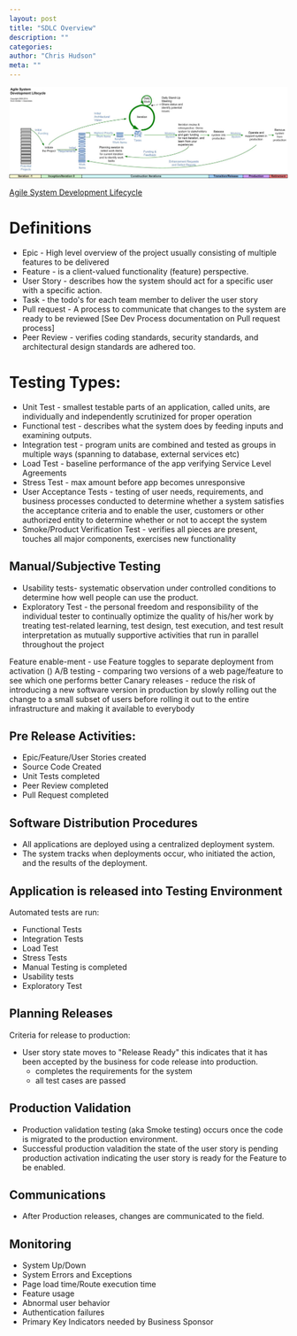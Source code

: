 ```yaml
--- 
layout: post 
title: "SDLC Overview" 
description: "" 
categories:  
author: "Chris Hudson" 
meta: "" 
--- 
```


![Detailed Diagram of Agile SDLC](/Files/blog/agileLifecycleDetailed.jpg)

[Agile System Development Lifecycle](http://www.ambysoft.com/essays/agileLifecycle.html#Retirement) 

# Definitions
- Epic - High level overview of the project usually consisting of multiple features to be delivered
- Feature - is a client-valued functionality (feature) perspective. 
- User Story - describes how the system should act for a specific user with a specific action.
- Task - the todo's for each team member to deliver the user story
- Pull request - A process to communicate that changes to the system are ready to be reviewed 	[See Dev Process documentation on Pull request process]
- Peer Review - verifies coding standards, security standards, and architectural design standards are adhered too.

# Testing Types:
- Unit Test - smallest testable parts of an application, called units, are individually and independently scrutinized for proper operation
- Functional test - describes what the system does by feeding inputs and examining outputs.
- Integration test - program units are combined and tested as groups in multiple ways (spanning to database, external services etc) 
- Load Test - baseline performance of the app verifying Service Level Agreements
- Stress Test - max amount before app becomes unresponsive
- User Acceptance Tests - testing of user needs, requirements, and business processes conducted to determine whether a system satisfies the acceptance criteria and to enable the user, customers or other authorized entity to determine whether or not to accept the system
- Smoke/Product Verification Test - verifies all pieces are present, touches all major components, exercises new functionality 

## Manual/Subjective Testing
- Usability tests- systematic observation under controlled conditions to determine how well people can use the product.
- Exploratory Test - the personal freedom and responsibility of the individual tester to continually optimize the quality of his/her work by treating test-related learning, test design, test execution, and test result interpretation as mutually supportive activities that run in parallel throughout the project

Feature enable-ment - use Feature toggles to separate deployment from activation ()
A/B testing - comparing two versions of a web page/feature to see which one performs better
Canary releases - reduce the risk of introducing a new software version in production by slowly rolling out the change to a small subset of users before rolling it out to the entire infrastructure and making it available to everybody

## Pre Release Activities:
- Epic/Feature/User Stories created
- Source Code Created
- Unit Tests completed
- Peer Review completed
- Pull Request completed

## Software Distribution Procedures
- All applications are deployed using a centralized deployment system. 
- The system tracks when deployments occur, who initiated the action, and the results of the deployment.

## Application is released into Testing Environment
Automated tests are run:

- Functional Tests
- Integration Tests
- Load Test
- Stress Tests
- Manual Testing is completed 
- Usability tests
- Exploratory Test 

## Planning Releases
Criteria for release to production: 

- User story state moves to "Release Ready" this indicates that it has been accepted by the business for code release into production. 
	- completes the requirements for the system 
	- all test cases are passed
	
## Production Validation

- Production validation testing (aka Smoke testing) occurs once the code is migrated to the production environment.
- Successful production valadition the state of the user story is pending production activation indicating the user story is ready for the Feature to be enabled.

## Communications

- After Production releases, changes are communicated to the field.

## Monitoring

- System Up/Down
- System Errors and Exceptions 
- Page load time/Route execution time
- Feature usage
- Abnormal user behavior
- Authentication failures
- Primary Key Indicators needed by Business Sponsor




